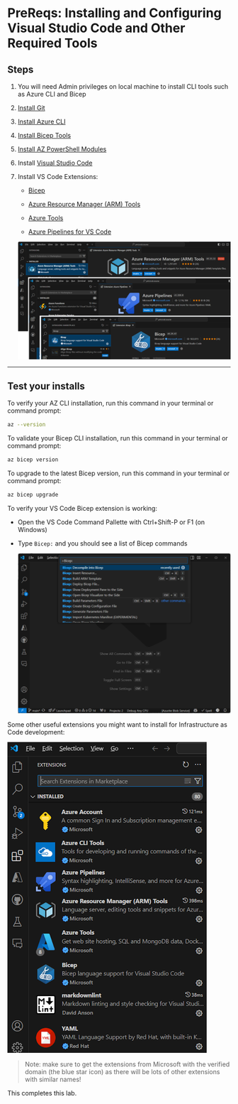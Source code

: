 # PreReqs: Installing and Configuring Visual Studio Code and Other Required Tools

## Steps

1. You will need Admin privileges on local machine to install CLI tools such as Azure CLI and Bicep

1. [Install Git](https://github.com/git-guides/install-git)

1. [Install Azure CLI](https://learn.microsoft.com/en-us/cli/azure/install-azure-cli)

1. [Install Bicep Tools](https://learn.microsoft.com/en-us/azure/azure-resource-manager/bicep/install)

1. [Install AZ PowerShell Modules](https://learn.microsoft.com/en-us/powershell/azure/install-azure-powershell)

1. Install [Visual Studio Code](https://code.visualstudio.com/download)

1. Install VS Code Extensions:
   - [Bicep](https://marketplace.visualstudio.com/items?itemName=ms-azuretools.vscode-bicep)

   - [Azure Resource Manager (ARM) Tools](https://marketplace.visualstudio.com/items?itemName=msazurermtools.azurerm-vscode-tools)

   - [Azure Tools](https://marketplace.visualstudio.com/items?itemName=ms-vscode.vscode-node-azure-pack)

   - [Azure Pipelines for VS Code](https://marketplace.visualstudio.com/items?itemName=ms-azure-devops.azure-pipelines)

   ![VS Code Extensions](img/200_vscode_extensions.png)

---

## Test your installs

To verify your AZ CLI installation, run this command in your terminal or command prompt:

``` bash
az --version
```

To validate your Bicep CLI installation, run this command in your terminal or command prompt:

``` bash
az bicep version
```

To upgrade to the latest Bicep version, run this command in your terminal or command prompt:

``` bash
az bicep upgrade
```

To verify your VS Code Bicep extension is working:

- Open the VS Code Command Pallette with Ctrl+Shift-P or F1 (on Windows)
- Type `Bicep:` and you should see a list of Bicep commands

  ![VS Code Bicep](img/210_vscode_Bicep.png)

Some other useful extensions you might want to install for Infrastructure as Code development:
  
  ![VS Code Extensions](img/220_vscode_Extensions.png)

> Note: make sure to get the extensions from Microsoft with the verified domain (the blue star icon) as there will be lots of other extensions with similar names!

<!-- ------------------------------------------------------------------------------------------ -->

This completes this lab.
